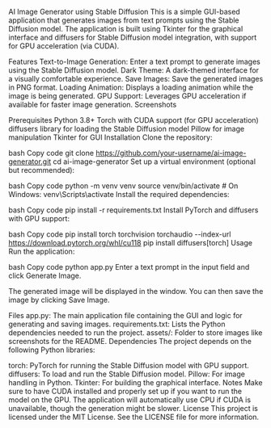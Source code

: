 AI Image Generator using Stable Diffusion
This is a simple GUI-based application that generates images from text prompts using the Stable Diffusion model. The application is built using Tkinter for the graphical interface and diffusers for Stable Diffusion model integration, with support for GPU acceleration (via CUDA).

Features
Text-to-Image Generation: Enter a text prompt to generate images using the Stable Diffusion model.
Dark Theme: A dark-themed interface for a visually comfortable experience.
Save Images: Save the generated images in PNG format.
Loading Animation: Displays a loading animation while the image is being generated.
GPU Support: Leverages GPU acceleration if available for faster image generation.
Screenshots
<!-- Include screenshot after adding it to assets -->

Prerequisites
Python 3.8+
Torch with CUDA support (for GPU acceleration)
diffusers library for loading the Stable Diffusion model
Pillow for image manipulation
Tkinter for GUI
Installation
Clone the repository:

bash
Copy code
git clone https://github.com/your-username/ai-image-generator.git
cd ai-image-generator
Set up a virtual environment (optional but recommended):

bash
Copy code
python -m venv venv
source venv/bin/activate  # On Windows: venv\Scripts\activate
Install the required dependencies:

bash
Copy code
pip install -r requirements.txt
Install PyTorch and diffusers with GPU support:

bash
Copy code
pip install torch torchvision torchaudio --index-url https://download.pytorch.org/whl/cu118
pip install diffusers[torch]
Usage
Run the application:

bash
Copy code
python app.py
Enter a text prompt in the input field and click Generate Image.

The generated image will be displayed in the window. You can then save the image by clicking Save Image.

Files
app.py: The main application file containing the GUI and logic for generating and saving images.
requirements.txt: Lists the Python dependencies needed to run the project.
assets/: Folder to store images like screenshots for the README.
Dependencies
The project depends on the following Python libraries:

torch: PyTorch for running the Stable Diffusion model with GPU support.
diffusers: To load and run the Stable Diffusion model.
Pillow: For image handling in Python.
Tkinter: For building the graphical interface.
Notes
Make sure to have CUDA installed and properly set up if you want to run the model on the GPU.
The application will automatically use CPU if CUDA is unavailable, though the generation might be slower.
License
This project is licensed under the MIT License. See the LICENSE file for more information.

